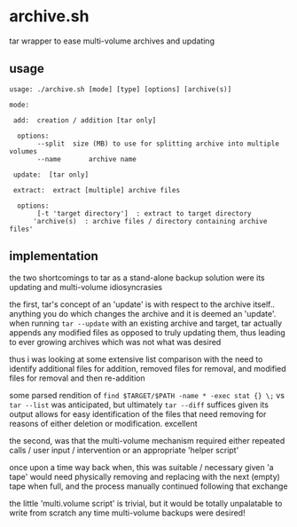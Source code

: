 # archive.sh

tar wrapper to ease multi-volume archives and updating

## usage
```
usage: ./archive.sh [mode] [type] [options] [archive(s)]

mode:

 add:  creation / addition [tar only]

  options:
	   --split	size (MB) to use for splitting archive into multiple volumes
	   --name		archive name

 update:  [tar only]

 extract:  extract [multiple] archive files

  options:
	   [-t 'target directory']  : extract to target directory
	  'archive(s)  : archive files / directory containing archive files'
```

## implementation

the two shortcomings to tar as a stand-alone backup solution were its updating and multi-volume idiosyncrasies

the first, tar's concept of an 'update' is with respect to the archive itself.. anything you do which changes the archive and it is deemed an 'update'. when running `tar --update` with an existing archive and target, tar actually appends any modified files as opposed to truly updating them, thus leading to ever growing archives which was not what was desired

thus i was looking at some extensive list comparison with the need to identify additional files for addition, removed files for removal, and modified files for removal and then re-addition

some parsed rendition of `find $TARGET/$PATH -name * -exec stat {} \;` vs `tar --list` was anticipated, but ultimately `tar --diff` suffices given its output allows for easy identification of the files that need removing for reasons of either deletion or modification. excellent

the second, was that the multi-volume mechanism required either repeated calls / user input / intervention or an appropriate 'helper script'

once upon a time way back when, this was suitable / necessary given 'a tape' would need physically removing and replacing with the next (empty) tape when full, and the process manually continued following that exchange

the little 'multi.volume script' is trivial, but it would be totally unpalatable to write from scratch any time multi-volume backups were desired!
